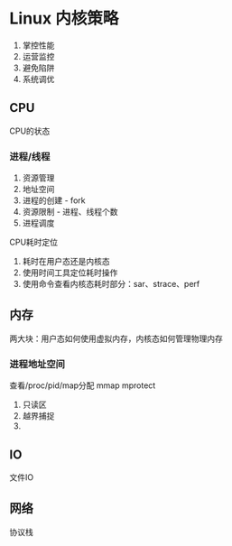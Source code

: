 # Linux 内核策略

1. 掌控性能
2. 运营监控
3. 避免陷阱
4. 系统调优

## CPU
CPU的状态
### 进程/线程
1. 资源管理
2. 地址空间
3. 进程的创建 - fork
4. 资源限制 - 进程、线程个数
5. 进程调度

CPU耗时定位
1. 耗时在用户态还是内核态
2. 使用时间工具定位耗时操作
3. 使用命令查看内核态耗时部分：sar、strace、perf
## 内存
两大块：用户态如何使用虚拟内存，内核态如何管理物理内存
### 进程地址空间
查看/proc/pid/map分配
mmap
mprotect
1. 只读区
2. 越界捕捉
3. 
## IO
文件IO
## 网络
协议栈